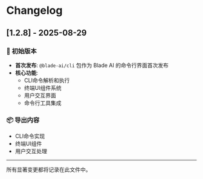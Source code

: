 # Changelog

## [1.2.8] - 2025-08-29

### 🚀 初始版本

- **首次发布**: `@blade-ai/cli` 包作为 Blade AI 的命令行界面首次发布
- **核心功能**:
  - CLI命令解析和执行
  - 终端UI组件系统
  - 用户交互界面
  - 命令行工具集成

### 📦 导出内容

- CLI命令实现
- 终端UI组件
- 用户交互处理

---
所有显著变更都将记录在此文件中。